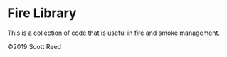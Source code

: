 # Fire Library

This is a collection of code that is useful in fire and smoke management.

©2019 Scott Reed
